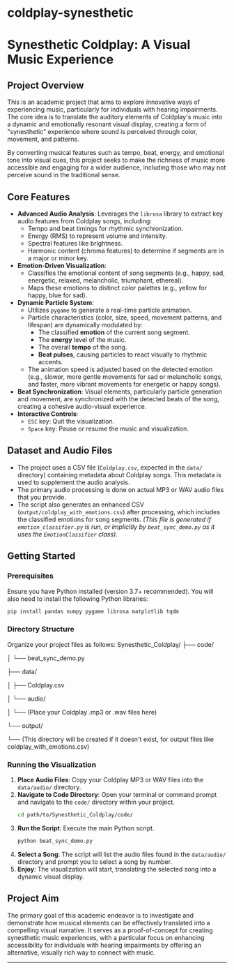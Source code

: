 ﻿# coldplay-synesthetic
# Synesthetic Coldplay: A Visual Music Experience

## Project Overview

This is an academic project that aims to explore innovative ways of experiencing music, particularly for individuals with hearing impairments. The core idea is to translate the auditory elements of Coldplay's music into a dynamic and emotionally resonant visual display, creating a form of "synesthetic" experience where sound is perceived through color, movement, and patterns.

By converting musical features such as tempo, beat, energy, and emotional tone into visual cues, this project seeks to make the richness of music more accessible and engaging for a wider audience, including those who may not perceive sound in the traditional sense.

## Core Features

*   **Advanced Audio Analysis**: Leverages the `librosa` library to extract key audio features from Coldplay songs, including:
    *   Tempo and beat timings for rhythmic synchronization.
    *   Energy (RMS) to represent volume and intensity.
    *   Spectral features like brightness.
    *   Harmonic content (chroma features) to determine if segments are in a major or minor key.
*   **Emotion-Driven Visualization**:
    *   Classifies the emotional content of song segments (e.g., happy, sad, energetic, relaxed, melancholic, triumphant, ethereal).
    *   Maps these emotions to distinct color palettes (e.g., yellow for happy, blue for sad).
*   **Dynamic Particle System**:
    *   Utilizes `pygame` to generate a real-time particle animation.
    *   Particle characteristics (color, size, speed, movement patterns, and lifespan) are dynamically modulated by:
        *   The classified **emotion** of the current song segment.
        *   The **energy** level of the music.
        *   The overall **tempo** of the song.
        *   **Beat pulses**, causing particles to react visually to rhythmic accents.
    *   The animation speed is adjusted based on the detected emotion (e.g., slower, more gentle movements for sad or melancholic songs, and faster, more vibrant movements for energetic or happy songs).
*   **Beat Synchronization**: Visual elements, particularly particle generation and movement, are synchronized with the detected beats of the song, creating a cohesive audio-visual experience.
*   **Interactive Controls**:
    *   `ESC` key: Quit the visualization.
    *   `Space` key: Pause or resume the music and visualization.

## Dataset and Audio Files

*   The project uses a CSV file (`Coldplay.csv`, expected in the `data/` directory) containing metadata about Coldplay songs. This metadata is used to supplement the audio analysis.
*   The primary audio processing is done on actual MP3 or WAV audio files that you provide.
*   The script also generates an enhanced CSV (`output/coldplay_with_emotions.csv`) after processing, which includes the classified emotions for song segments. *(This file is generated if `emotion_classifier.py` is run, or implicitly by `beat_sync_demo.py` as it uses the `EmotionClassifier` class).*

## Getting Started

### Prerequisites

Ensure you have Python installed (version 3.7+ recommended). You will also need to install the following Python libraries:

```bash
pip install pandas numpy pygame librosa matplotlib tqdm
```

### Directory Structure

Organize your project files as follows:
Synesthetic_Coldplay/
├── code/

│ └── beat_sync_demo.py

├── data/

│ ├── Coldplay.csv

│ └── audio/

│ └── (Place your Coldplay .mp3 or .wav files here)

└── output/

└── (This directory will be created if it doesn't exist, for output files like coldplay_with_emotions.csv)


### Running the Visualization

1.  **Place Audio Files**: Copy your Coldplay MP3 or WAV files into the `data/audio/` directory.
2.  **Navigate to Code Directory**: Open your terminal or command prompt and navigate to the `code/` directory within your project.
    ```bash
    cd path/to/Synesthetic_Coldplay/code/
    ```
3.  **Run the Script**: Execute the main Python script.
    ```bash
    python beat_sync_demo.py
    ```
4.  **Select a Song**: The script will list the audio files found in the `data/audio/` directory and prompt you to select a song by number.
5.  **Enjoy**: The visualization will start, translating the selected song into a dynamic visual display.

## Project Aim

The primary goal of this academic endeavor is to investigate and demonstrate how musical elements can be effectively translated into a compelling visual narrative. It serves as a proof-of-concept for creating synesthetic music experiences, with a particular focus on enhancing accessibility for individuals with hearing impairments by offering an alternative, visually rich way to connect with music.

---
